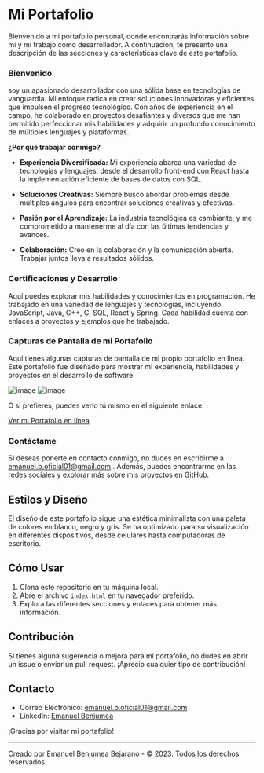 # Mi Portafolio 

Bienvenido a mi portafolio personal, donde encontrarás información sobre mí y mi trabajo como desarrollador. A continuación, te presento una descripción de las secciones y características clave de este portafolio.


### Bienvenido

soy un apasionado desarrollador con una sólida base en tecnologías de vanguardia. Mi enfoque radica en crear soluciones innovadoras y eficientes que impulsen el progreso tecnológico. Con años de experiencia en el campo, he colaborado en proyectos desafiantes y diversos que me han permitido perfeccionar mis habilidades y adquirir un profundo conocimiento de múltiples lenguajes y plataformas.

**¿Por qué trabajar conmigo?**

- **Experiencia Diversificada:** Mi experiencia abarca una variedad de tecnologías y lenguajes, desde el desarrollo front-end con React hasta la implementación eficiente de bases de datos con SQL.

- **Soluciones Creativas:** Siempre busco abordar problemas desde múltiples ángulos para encontrar soluciones creativas y efectivas.

- **Pasión por el Aprendizaje:** La industria tecnológica es cambiante, y me comprometido a mantenerme al día con las últimas tendencias y avances.

- **Colaboración:** Creo en la colaboración y la comunicación abierta. Trabajar juntos lleva a resultados sólidos.


### Certificaciones y Desarrollo

Aquí puedes explorar mis habilidades y conocimientos en programación. He trabajado en una variedad de lenguajes y tecnologías, incluyendo JavaScript, Java, C++, C, SQL, React y Spring. Cada habilidad cuenta con enlaces a proyectos y ejemplos que he trabajado.

### Capturas de Pantalla de mi Portafolio

Aquí tienes algunas capturas de pantalla de mi propio portafolio en línea. Este portafolio fue diseñado para mostrar mi experiencia, habilidades y proyectos en el desarrollo de software.

![image](https://github.com/emanuel-benjumea/Portafolio/assets/66340501/84f945f5-4819-4ea5-8aa5-0ddb0a9b69a6)
![image](https://github.com/emanuel-benjumea/Portafolio/assets/66340501/50e4c142-6bd2-48cb-ad2d-bb48e13f8694)

O si prefieres, puedes verlo tú mismo en el siguiente enlace:

[Ver mi Portafolio en línea](https://emanuel-benjumea.github.io/Portafolio/)

### Contáctame

Si deseas ponerte en contacto conmigo, no dudes en escribirme a emanuel.b.oficial01@gmail.com . Además, puedes encontrarme en las redes sociales y explorar más sobre mis proyectos en GitHub.

## Estilos y Diseño

El diseño de este portafolio sigue una estética minimalista con una paleta de colores en blanco, negro y gris. Se ha optimizado para su visualización en diferentes dispositivos, desde celulares hasta computadoras de escritorio.

## Cómo Usar

1. Clona este repositorio en tu máquina local.
2. Abre el archivo `index.html` en tu navegador preferido.
3. Explora las diferentes secciones y enlaces para obtener más información.

## Contribución

Si tienes alguna sugerencia o mejora para mi portafolio, no dudes en abrir un issue o enviar un pull request. ¡Aprecio cualquier tipo de contribución!

## Contacto

- Correo Electrónico: emanuel.b.oficial01@gmail.com
- LinkedIn: [Emanuel Benjumea](https://www.linkedin.com/in/emanuel-benjumea-bejarano-179740187/)


¡Gracias por visitar mi portafolio!

---
Creado por Emanuel Benjumea Bejarano - &copy; 2023. Todos los derechos reservados.
